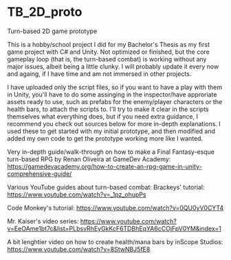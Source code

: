 # TB_2D_proto
Turn-based 2D game prototype


This is a hobby/school project I did for my Bachelor's Thesis as my first game project with C# and Unity. Not optimized or finished, but the core gameplay loop (that is, the turn-based combat) is working without any major issues, albeit being a little clunky. I will probably update it every now and againg, if I have time and am not immersed in other projects.

I have uploaded only the script files, so if you want to have a play with them in Unity, you'll have to do some assinging in the inspector/have approriate assets ready to use, such as prefabs for the enemy/player characters or the health bars, to attach the scripts to. I'll try to make it clear in the scripts themselves what everything does, but if you need extra guidance, I recommend you check out sources below for more in-depth explanations. I used these to get started with my initial prototype, and then modified and added my own code to get the prototype working more like I wanted.

Very in-depth guide/walk-through on how to make a Final Fantasy-esque turn-based RPG by Renan Oliveira at GameDev Academy:
https://gamedevacademy.org/how-to-create-an-rpg-game-in-unity-comprehensive-guide/

Various YouTube guides about turn-based combat:
Brackeys' tutorial:
https://www.youtube.com/watch?v=_1pz_ohupPs

Code Monkey's tutorial:
https://www.youtube.com/watch?v=0QU0yV0CYT4

Mr. Kaiser's video series: 
https://www.youtube.com/watch?v=EeOAme1bt7c&list=PLbsvRhEyGkKcF6TDBhEqYA6cCOjFpV0YM&index=1

A bit lenghtier video on how to create health/mana bars by inScope Studios:
https://www.youtube.com/watch?v=8StwNBJ5fE8
